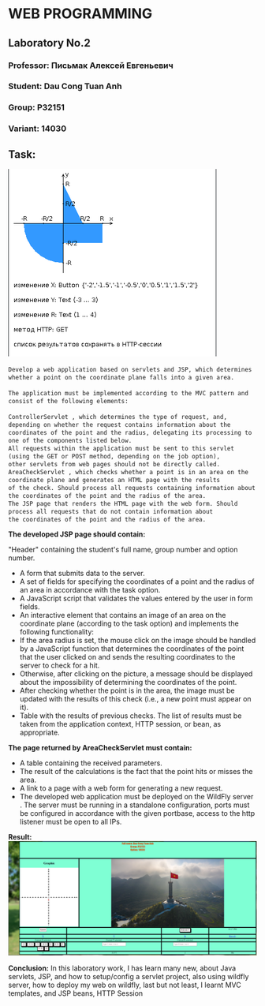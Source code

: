 # WEB PROGRAMMING

## Laboratory No.2

### Professor: Письмак Алексей Евгеньевич
### Student: Dau Cong Tuan Anh
### Group: P32151
### Variant: 14030

## Task:
![image](https://github.com/andrey551/lab2Web/blob/main/resources/task.png)
```
Develop a web application based on servlets and JSP, which determines whether a point on the coordinate plane falls into a given area.

The application must be implemented according to the MVC pattern and consist of the following elements:

ControllerServlet , which determines the type of request, and, depending on whether the request contains information about the 
coordinates of the point and the radius, delegating its processing to one of the components listed below. 
All requests within the application must be sent to this servlet (using the GET or POST method, depending on the job option), 
other servlets from web pages should not be directly called.
AreaCheckServlet , which checks whether a point is in an area on the coordinate plane and generates an HTML page with the results 
of the check. Should process all requests containing information about the coordinates of the point and the radius of the area.
The JSP page that renders the HTML page with the web form. Should process all requests that do not contain information about 
the coordinates of the point and the radius of the area.

```
**The developed JSP page should contain:**

"Header" containing the student's full name, group number and option number.
- A form that submits data to the server.
- A set of fields for specifying the coordinates of a point and the radius of an area in accordance with the task option.
- A JavaScript script that validates the values ​​entered by the user in form fields.
- An interactive element that contains an image of an area on the coordinate plane (according to the task option) and implements the following functionality:
- If the area radius is set, the mouse click on the image should be handled by a JavaScript function that determines the coordinates of the point that the user clicked on and sends the resulting coordinates to the server to check for a hit.
- Otherwise, after clicking on the picture, a message should be displayed about the impossibility of determining the coordinates of the point.
- After checking whether the point is in the area, the image must be updated with the results of this check (i.e., a new point must appear on it).
- Table with the results of previous checks. The list of results must be taken from the application context, HTTP session, or bean, as appropriate.

**The page returned by AreaCheckServlet must contain:**

- A table containing the received parameters.
- The result of the calculations is the fact that the point hits or misses the area.
- A link to a page with a web form for generating a new request.
- The developed web application must be deployed on the WildFly server . The server must be running in a standalone configuration, ports must be configured in accordance with the given portbase, access to the http listener must be open to all IPs.

**Result:**
</br>
<img src="https://github.com/andrey551/lab2Web/blob/main/resources/result.png" style="width:700px;"/>

**Conclusion:** 
In this laboratory work, I has learn many new, about Java servlets, JSP, and how to setup/config a servlet project, also using wildfly server, how to deploy my web on wildfly, last but not least, I learnt MVC templates, and JSP beans, HTTP Session 
